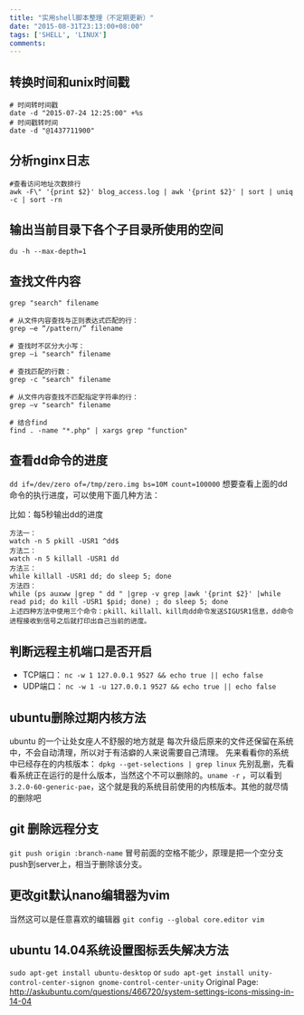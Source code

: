 ```yaml
---
title: "实用shell脚本整理（不定期更新）"
date: "2015-08-31T23:13:00+08:00"
tags: ['SHELL', 'LINUX']
comments: 
---
```



## 转换时间和unix时间戳
```
# 时间转时间戳
date -d "2015-07-24 12:25:00" +%s
# 时间戳转时间
date -d "@1437711900"
```
<!--more-->

## 分析nginx日志

```
#查看访问地址次数排行
awk -F\" '{print $2}' blog_access.log | awk '{print $2}' | sort | uniq -c | sort -rn
```

## 输出当前目录下各个子目录所使用的空间
```
du -h --max-depth=1
```
## 查找文件内容
```
grep "search" filename

# 从文件内容查找与正则表达式匹配的行：
grep –e “/pattern/” filename

# 查找时不区分大小写：
grep –i "search" filename

# 查找匹配的行数：
grep -c "search" filename

# 从文件内容查找不匹配指定字符串的行：
grep –v "search" filename

# 结合find
find . -name "*.php" | xargs grep "function"
```

## 查看dd命令的进度

`dd if=/dev/zero of=/tmp/zero.img bs=10M count=100000`
想要查看上面的dd命令的执行进度，可以使用下面几种方法：

比如：每5秒输出dd的进度
```
方法一：
watch -n 5 pkill -USR1 ^dd$
方法二：
watch -n 5 killall -USR1 dd
方法三：
while killall -USR1 dd; do sleep 5; done
方法四：
while (ps auxww |grep " dd " |grep -v grep |awk '{print $2}' |while read pid; do kill -USR1 $pid; done) ; do sleep 5; done
上述四种方法中使用三个命令：pkill、killall、kill向dd命令发送SIGUSR1信息，dd命令进程接收到信号之后就打印出自己当前的进度。
```
## 判断远程主机端口是否开启
- TCP端口：
  `nc -w 1 127.0.0.1 9527 && echo true || echo false`
- UDP端口：
  `nc -w 1 -u 127.0.0.1 9527 && echo true || echo false`

## ubuntu删除过期内核方法
ubuntu 的一个让处女座人不舒服的地方就是 每次升级后原来的文件还保留在系统中，不会自动清理，所以对于有洁癖的人来说需要自己清理。
先来看看你的系统中已经存在的内核版本：
`dpkg --get-selections | grep linux`
先别乱删，先看看系统正在运行的是什么版本，当然这个不可以删除的。`uname -r` ，可以看到 `3.2.0-60-generic-pae`，这个就是我的系统目前使用的内核版本。其他的就尽情的删除吧

## git 删除远程分支
`git push origin :branch-name`
冒号前面的空格不能少，原理是把一个空分支push到server上，相当于删除该分支。
## 更改git默认nano编辑器为vim
当然这可以是任意喜欢的编辑器
`git config --global core.editor vim`
## ubuntu 14.04系统设置图标丢失解决方法
`sudo apt-get install ubuntu-desktop`
or
`sudo apt-get install unity-control-center-signon gnome-control-center-unity`
Original Page: <http://askubuntu.com/questions/466720/system-settings-icons-missing-in-14-04>